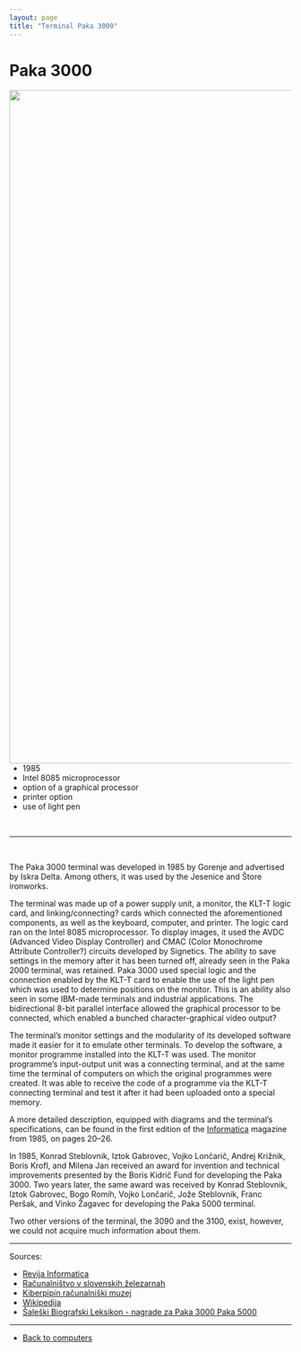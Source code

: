 ```yaml
---
layout: page
title: "Terminal Paka 3000"
---
```


# Paka 3000

<img style="float: right; height: 30vh;" src="{{site.url}}/SloRaDe/assets/img/Paka/paka3000.jpg">

<br>

 - 1985
 - Intel 8085 microprocessor
 - option of a graphical processor
 - printer option
 - use of light pen

<br>


------

<br>

The Paka 3000 terminal was developed in 1985 by Gorenje and advertised by Iskra Delta. Among others, it was used by the Jesenice and Štore ironworks.

The terminal was made up of a power supply unit, a monitor, the KLT-T logic card, and linking/connecting? cards which connected the aforementioned components, as well as the keyboard, computer, and printer. The logic card ran on the Intel 8085 microprocessor. To display images, it used the AVDC (Advanced Video Display Controller) and CMAC (Color Monochrome Attribute Controller?) circuits developed by Signetics. The ability to save settings in the memory after it has been turned off, already seen in the Paka 2000 terminal, was retained. Paka 3000 used special logic and the connection enabled by the KLT-T card to enable the use of the light pen which was used to determine positions on the monitor. This is an ability also seen in some IBM-made terminals and industrial applications. The bidirectional 8-bit parallel interface allowed the graphical processor to be connected, which enabled a bunched character-graphical video output?

The terminal’s monitor settings and the modularity of its developed software made it easier for it to emulate other terminals. To develop the software, a monitor programme installed into the KLT-T was used. The monitor programme’s input-output unit was a connecting terminal, and at the same time the terminal of computers on which the original programmes were created. It was able to receive the code of a programme via the KLT-T connecting terminal and test it after it had been uploaded onto a special memory.

A more detailed description, equipped with diagrams and the terminal’s specifications, can be found in the first edition of the [Informatica](https://www.dlib.si/stream/URN:NBN:SI:DOC-CUZZTRTY/939e2643-262e-421f-8553-3b7853e2982a/PDF) magazine from 1985, on pages 20–26.

In 1985, Konrad Steblovnik, Iztok Gabrovec, Vojko Lončarič, Andrej Križnik, Boris Krofl, and Milena Jan received an award for invention and technical improvements presented by the Boris Kidrič Fund for developing the Paka 3000. Two years later, the same award was received by Konrad Steblovnik, Iztok Gabrovec, Bogo Romih, Vojko Lončarič, Jože Steblovnik, Franc Peršak, and Vinko Žagavec for developing the Paka 5000 terminal.

Two other versions of the terminal, the 3090 and the 3100, exist, however, we could not acquire much information about them.

------

Sources:
 - [Revija Informatica](https://www.dlib.si/stream/URN:NBN:SI:DOC-CUZZTRTY/939e2643-262e-421f-8553-3b7853e2982a/PDF)
 - [Računalništvo v slovenskih železarnah](https://www.dlib.si/stream/URN:NBN:SI:DOC-M0L8HU2R/e3cbbe83-31db-4d3a-8aa3-b2a8e171b69e/PDF)
 - [Kiberpipin računalniški muzej](http://kiberpipin.racunalniski-muzej.si/?page_id=256)
 - [Wikipedija](https://sl.wikipedia.org/wiki/Nagrada_za_iznajdbe_in_tehni%C4%8Dne_izbolj%C5%A1ave#1980)
 - [Šaleški Biografski Leksikon - nagrade za Paka 3000 Paka 5000](http://www.saleskibiografskileksikon.si/index.php?action=view&tag=260)

------

 - [Back to computers]({{site.base}}/SloRaDe/computers)
